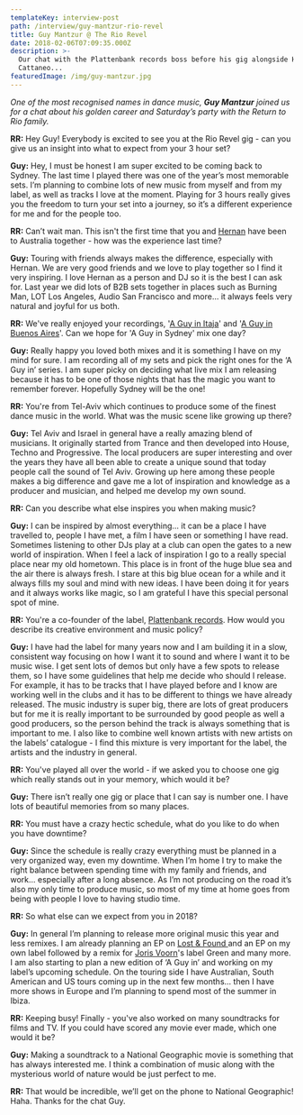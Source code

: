 ```yaml
---
templateKey: interview-post
path: /interview/guy-mantzur-rio-revel
title: Guy Mantzur @ The Rio Revel
date: 2018-02-06T07:09:35.000Z
description: >-
  Our chat with the Plattenbank records boss before his gig alongside Hernan
  Cattaneo...
featuredImage: /img/guy-mantzur.jpg
---
```

_One of the most recognised names in dance music, **Guy Mantzur** joined us for a chat about his golden career and Saturday’s party with the Return to Rio family._

**RR:** Hey Guy! Everybody is excited to see you at the Rio Revel gig - can you give us an insight into what to expect from your 3 hour set?

**Guy:** Hey, I must be honest I am super excited to be coming back to Sydney. The last time I played there was one of the year’s most memorable sets. I’m planning to combine lots of new music from myself and from my label, as well as tracks I love at the moment. Playing for 3 hours really gives you the freedom to turn your set into a journey, so it’s a different experience for me and for the people too.

**RR:** Can’t wait man. This isn't the first time that you and [Hernan](https://www.facebook.com/hernancattaneo/) have been to Australia together - how was the experience last time?

**Guy:** Touring with friends always makes the difference, especially with Hernan. We are very good friends and we love to play together so I find it very inspiring. I love Hernan as a person and DJ so it is the best I can ask for. Last year we did lots of B2B sets together in places such as Burning Man, LOT Los Angeles, Audio San Francisco and more... it always feels very natural and joyful for us both.

**RR:** We've really enjoyed your recordings, '[A Guy in Itaja](https://l.facebook.com/l.php?u=https%3A%2F%2Fwww.beatport.com%2Frelease%2Fa-guy-in-itajai%2F2170530&h=ATPP2rpmPoyUYrUXczmMDSj5wprRoi_j6idjuJ_0S0UWLebU_GDivemNot_20u55_ErV6__aL1ZdabYNytfr0kRjL1UQ8y_S2LJoCJU4ZZQO1z9oqf881lgFg6qPL71cjQUHtN4j)' and '[A Guy in Buenos Aires](https://l.facebook.com/l.php?u=https%3A%2F%2Fwww.beatport.com%2Ftrack%2Fa-guy-in-buenos-aires-continuous-dj-mix%2F8569432%3Fgclid%3DEAIaIQobChMIws2ht7CI2QIVkmF-Ch3QvwZAEAAYASAAEgKQ0fD_BwE&h=ATPlPc_BaeLBKxdLVT8UeWDHjXa9_JSiyRArmJ35QvdRLlklgOVjGL5YKvz7_xkClzqrRTtHEmKUqw9yN7W3Eup991k4yktDHZHsJbGu5UHuRdN8jvlOzcvoMlaKxO4PM7oKgZy0)'. Can we hope for 'A Guy in Sydney' mix one day?

**Guy:** Really happy you loved both mixes and it is something I have on my mind for sure. I am recording all of my sets and pick the right ones for the ‘A Guy in’ series. I am super picky on deciding what live mix I am releasing because it has to be one of those nights that has the magic you want to remember forever. Hopefully Sydney will be the one!

**RR:** You're from Tel-Aviv which continues to produce some of the finest dance music in the world. What was the music scene like growing up there?

**Guy:** Tel Aviv and Israel in general have a really amazing blend of musicians. It originally started from Trance and then developed into House, Techno and Progressive. The local producers are super interesting and over the years they have all been able to create a unique sound that today people call the sound of Tel Aviv. Growing up here among these people makes a big difference and gave me a lot of inspiration and knowledge as a producer and musician, and helped me develop my own sound.  

**RR:** Can you describe what else inspires you when making music?

**Guy:** I can be inspired by almost everything... it can be a place I have travelled to, people I have met, a film I have seen or something I have read. Sometimes listening to other DJs play at a club can open the gates to a new world of inspiration. When I feel a lack of inspiration I go to a really special place near my old hometown. This place is in front of the huge blue sea and the air there is always fresh. I stare at this big blue ocean for a while and it always fills my soul and mind with new ideas. I have been doing it for years and it always works like magic, so I am grateful I have this special personal spot of mine.

**RR:** You're a co-founder of the label, [Plattenbank records](https://www.facebook.com/PlattenBankRecords/). How would you describe its creative environment and music policy?

**Guy:** I have had the label for many years now and I am building it in a slow, consistent way focusing on how I want it to sound and where I want it to be music wise. I get sent lots of demos but only have a few spots to release them, so I have some guidelines that help me decide who should I release. For example, it has to be tracks that I have played before and I know are working well in the clubs and it has to be different to things we have already released. The music industry is super big, there are lots of great producers but for me it is really important to be surrounded by good people as well a good producers, so the person behind the track is always something that is important to me. I also like to combine well known artists with new artists on the labels’ catalogue - I find this mixture is very important for the label, the artists and the industry in general. 

**RR:** You've played all over the world - if we asked you to choose one gig which really stands out in your memory, which would it be?

**Guy:** There isn’t really one gig or place that I can say is number one.  I have lots of beautiful memories from so many places.

**RR:** You must have a crazy hectic schedule, what do you like to do when you have downtime?

**Guy:** Since the schedule is really crazy everything must be planned in a very organized way, even my downtime. When I’m home I try to make the right balance between spending time with my family and friends, and work... especially after a long absence. As I’m not producing on the road it’s also my only time to produce music, so most of my time at home goes from being with people I love to having studio time.  

**RR:** So what else can we expect from you in 2018?

**Guy:** In general I’m planning to release more original music this year and less remixes. I am already planning an EP on [Lost & Found ](https://www.facebook.com/guyjlostandfoundrecords/)and an EP on my own label followed by a remix for [Joris Voorn](https://www.facebook.com/jorisvoorndj)'s label Green and many more. I am also starting to plan a new edition of ‘A Guy in’ and working on my label’s upcoming schedule. On the touring side I have Australian, South American and US tours coming up in the next few months... then I have more shows in Europe and I’m planning to spend most of the summer in Ibiza.

**RR:** Keeping busy! Finally - you've also worked on many soundtracks for films and TV. If you could have scored any movie ever made, which one would it be?

**Guy:** Making a soundtrack to a National Geographic movie is something that has always interested me. I think a combination of music along with the mysterious world of nature would be just perfect to me. 

**RR:** That would be incredible, we’ll get on the phone to National Geographic! Haha. Thanks for the chat Guy.
